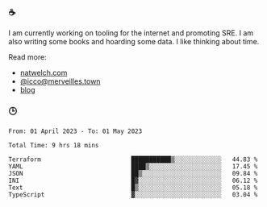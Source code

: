 ### ☕

I am currently working on tooling for the internet and promoting SRE. I am also writing some books and hoarding some data. I like thinking about time. 

Read more:

 - [natwelch.com](https://natwelch.com)
 - [@icco@merveilles.town](https://merveilles.town/@icco)
 - [blog](https://writing.natwelch.com)

### 🕒

<!--START_SECTION:waka-->

```text
From: 01 April 2023 - To: 01 May 2023

Total Time: 9 hrs 18 mins

Terraform                         ███████████▒░░░░░░░░░░░░░   44.83 %
YAML                              ████▒░░░░░░░░░░░░░░░░░░░░   17.45 %
JSON                              ██▒░░░░░░░░░░░░░░░░░░░░░░   09.84 %
INI                               █▓░░░░░░░░░░░░░░░░░░░░░░░   06.12 %
Text                              █▒░░░░░░░░░░░░░░░░░░░░░░░   05.18 %
TypeScript                        ▓░░░░░░░░░░░░░░░░░░░░░░░░   03.04 %
```

<!--END_SECTION:waka-->
